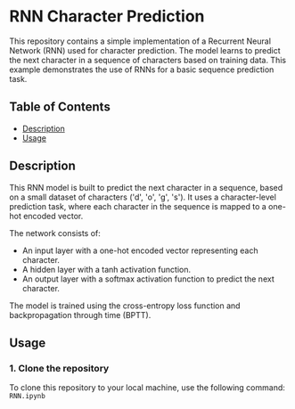 # RNN Character Prediction

This repository contains a simple implementation of a Recurrent Neural Network (RNN) used for character prediction. The model learns to predict the next character in a sequence of characters based on training data. This example demonstrates the use of RNNs for a basic sequence prediction task.

## Table of Contents
- [Description](#description)
- [Usage](#usage)

## Description
This RNN model is built to predict the next character in a sequence, based on a small dataset of characters ('d', 'o', 'g', 's'). It uses a character-level prediction task, where each character in the sequence is mapped to a one-hot encoded vector.

The network consists of:
- An input layer with a one-hot encoded vector representing each character.
- A hidden layer with a tanh activation function.
- An output layer with a softmax activation function to predict the next character.

The model is trained using the cross-entropy loss function and backpropagation through time (BPTT).

## Usage

### 1. Clone the repository
To clone this repository to your local machine, use the following command:
`RNN.ipynb`
